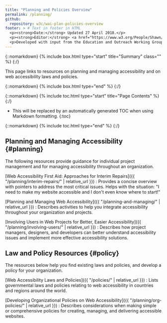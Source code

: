 ```yaml
---
title: "Planning and Policies Overview"
permalink: /planning/
github:
  repository: w3c/wai-plan-policies-overview
footer: > # Text in footer in HTML
  <p><strong>Date:</strong> Updated 27 April 2018.</p>
  <p><strong>Editor:</strong> <a href="https://www.w3.org/People/Shawn/">Shawn Lawton Henry</a>.</p>
  <p>Developed with input from the Education and Outreach Working Group (<a href="http://www.w3.org/WAI/EO/">EOWG</a>).</p>
---
```


{::nomarkdown}
{% include box.html type="start" title="Summary" class="" %}
{:/}

This page links to resources on planning and managing accessibility and on web accessibility laws and policies.

{::nomarkdown}
{% include box.html type="end" %}
{:/}

{::nomarkdown}
{% include toc.html type="start" title="Page Contents" %}
{:/}

- This will be replaced by an automatically generated TOC when using Markdown formatting.
{:toc}

{::nomarkdown}
{% include toc.html type="end" %}
{:/}

## Planning and Managing Accessibility {#planning}

The following resources provide guidance for individual project management and for managing accessibility throughout an organization.

[Web Accessibility First Aid: Approaches for Interim Repairs]({{ "/planning/interim-repairs/" | relative_url }})
: Provides a concise overview with pointers to address the most critical issues. Helps with the situation: "I need to make my website accessible and I don't even know where to start!"

[Planning and Managing Web Accessibility]({{ "/planning-and-managing/" | relative_url }})
: Describes activities to help you integrate accessibility throughout your organization and projects.

[Involving Users in Web Projects for Better, Easier Accessibility]({{ "/planning/involving-users/" | relative_url }})
: Describes how project managers, designers, and developers can better understand accessibility issues and implement more effective accessibility solutions.

## Law and Policy Resources {#policy}

The resources below help you find existing laws and policies, and develop a policy for your organization.

[Web Accessibility Laws and Policies]({{ "/policies/" | relative_url }})
: Lists governmental laws and policies relating to web accessibility in countries and regions around the world.

[Developing Organizational Policies on Web Accessibility]({{ "/planning/org-policies/" | relative_url }})
: Describes considerations when making simple or comprehensive policies for creating, managing, and delivering accessible websites.
